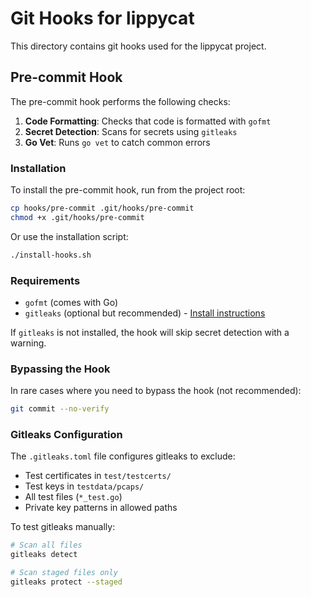 # Git Hooks for lippycat

This directory contains git hooks used for the lippycat project.

## Pre-commit Hook

The pre-commit hook performs the following checks:

1. **Code Formatting**: Checks that code is formatted with `gofmt`
2. **Secret Detection**: Scans for secrets using `gitleaks`
3. **Go Vet**: Runs `go vet` to catch common errors

### Installation

To install the pre-commit hook, run from the project root:

```bash
cp hooks/pre-commit .git/hooks/pre-commit
chmod +x .git/hooks/pre-commit
```

Or use the installation script:

```bash
./install-hooks.sh
```

### Requirements

- `gofmt` (comes with Go)
- `gitleaks` (optional but recommended) - [Install instructions](https://github.com/gitleaks/gitleaks#installing)

If `gitleaks` is not installed, the hook will skip secret detection with a warning.

### Bypassing the Hook

In rare cases where you need to bypass the hook (not recommended):

```bash
git commit --no-verify
```

### Gitleaks Configuration

The `.gitleaks.toml` file configures gitleaks to exclude:
- Test certificates in `test/testcerts/`
- Test keys in `testdata/pcaps/`
- All test files (`*_test.go`)
- Private key patterns in allowed paths

To test gitleaks manually:

```bash
# Scan all files
gitleaks detect

# Scan staged files only
gitleaks protect --staged
```
